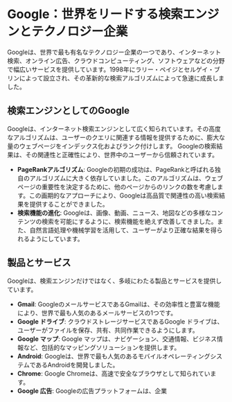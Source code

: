 # Google：世界をリードする検索エンジンとテクノロジー企業

Googleは、世界で最も有名なテクノロジー企業の一つであり、インターネット検索、オンライン広告、クラウドコンピューティング、ソフトウェアなどの分野で幅広いサービスを提供しています。1998年にラリー・ペイジとセルゲイ・ブリンによって設立され、その革新的な検索アルゴリズムによって急速に成長しました。

## 検索エンジンとしてのGoogle

Googleは、インターネット検索エンジンとして広く知られています。その高度なアルゴリズムは、ユーザーのクエリに関連する情報を提供するために、膨大な量のウェブページをインデックス化およびランク付けします。 Googleの検索結果は、その関連性と正確性により、世界中のユーザーから信頼されています。

- **PageRankアルゴリズム**: Googleの初期の成功は、PageRankと呼ばれる独自のアルゴリズムに大きく依存していました。このアルゴリズムは、ウェブページの重要性を決定するために、他のページからのリンクの数を考慮します。この画期的なアプローチにより、Googleは高品質で関連性の高い検索結果を提供することができました。
- **検索機能の進化**: Googleは、画像、動画、ニュース、地図などの多様なコンテンツの検索を可能にするように、検索機能を絶えず改善してきました。また、自然言語処理や機械学習を活用して、ユーザーがより正確な結果を得られるようにしています。

## 製品とサービス

Googleは、検索エンジンだけではなく、多岐にわたる製品とサービスを提供しています。

- **Gmail**: GoogleのメールサービスであるGmailは、その効率性と豊富な機能により、世界で最も人気のあるメールサービスの1つです。
- **Google ドライブ**: クラウドストレージサービスであるGoogle ドライブは、ユーザーがファイルを保存、共有、共同作業できるようにします。
- **Google マップ**: Google マップは、ナビゲーション、交通情報、ビジネス情報など、包括的なマッピングソリューションを提供します。
- **Android**: Googleは、世界で最も人気のあるモバイルオペレーティングシステムであるAndroidを開発しました。
- **Chrome**: Google Chromeは、高速で安全なブラウザとして知られています。
- **Google 広告**: Googleの広告プラットフォームは、企業
